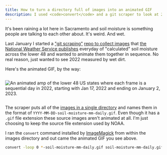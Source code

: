 ```yaml
---
title: How to turn a directory full of images into an animated GIF
description: I used <code>convert</code> and a git scraper to look at 2022's soil moisture 
---
```


It's been raining a lot here in Sacramento and soil moisture is something people are talking to each other about. It's weird. And wet.

Last January I started a ["git scraping"](https://simonwillison.net/2020/Oct/9/git-scraping/) [repo to collect images](https://github.com/jeremiak/noaa-cpc-map-scraper) that [the National Weather Service publishes](https://www.cpc.ncep.noaa.gov/products/Soilmst_Monitoring/US/Soilmst/Soilmst.shtml#) everyday of "calculated" soil moisture across the lower 48 and wanted to animate them together in sequence. No real reason, just wanted to see 2022 measured by wet dirt.

Here's the animated GIF, by the way:

<div style="display: flex; justify-content: center;">

![An animated amp of the lower 48 US states where each frame is a sequential day in 2022, starting with Jan 17, 2022 and ending on January 2, 2023.](/img/year-in-soil-moisture/soil-moisture-mm-daily.gif)

</div>

The scraper puts all of the [images in a single directory](https://github.com/jeremiak/noaa-cpc-map-scraper/tree/main/images) and names them in the format of `YYYY-MM-DD-soil-moisture-mm-daily.gif`. Even though it has a `.gif` file extension these source images aren't animated at all. I'm just choosing to keep the source file extension used by NOAA.

I ran the `convert` command installed by [ImageMagick](https://imagemagick.org/script/convert.php) from within the images directory and out came the animated GIF you see above.

```sh
convert -loop 0 *-soil-moisture-mm-daily.gif soil-moisture-mm-daily.gif
```
